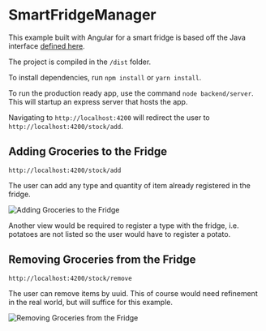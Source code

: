 # SmartFridgeManager

This example built with Angular for a smart fridge is based off the Java interface [defined here](https://gist.github.com/rcracel/5c863f606ce27b3a2ef7).

The project is compiled in the `/dist` folder.

To install dependencies, run `npm install` or `yarn install`.

To run the production ready app, use the command `node backend/server`. This will startup an express server that hosts the app.

Navigating to `http://localhost:4200` will redirect the user to `http://localhost:4200/stock/add`.


## Adding Groceries to the Fridge

`http://localhost:4200/stock/add`

The user can add any type and quantity of item already registered in the fridge.

![Adding Groceries to the Fridge](https://cdn.rawgit.com/steveblue/angular-fridge-example/a47a50cc/assets/add-item.png)

Another view would be required to register a type with the fridge, i.e. potatoes are not listed so the user would have to register a potato.

## Removing Groceries from the Fridge

`http://localhost:4200/stock/remove`

The user can remove items by uuid. This of course would need refinement in the real world, but will suffice for this example.

![Removing Groceries from the Fridge](https://cdn.rawgit.com/steveblue/angular-fridge-example/a47a50cc/assets/remove-item.png)